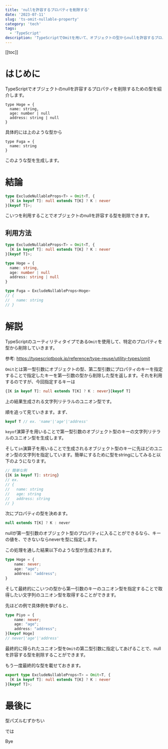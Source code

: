 ```yaml
---
title: 'nullを許容するプロパティを削除する'
date: '2023-07-11'
slug: 'ts-omit-nullable-property'
category: 'tech'
tags:
  - 'TypeScript'
description: 'TypeScriptでOmitを用いて、オブジェクトの型からnullを許容するプロパティの型を削除する型を紹介します。'
---
```


[[toc]]

# はじめに

TypeScriptでオブジェクトのnullを許容するプロパティを削除するための型を紹介します。

```tsx
type Hoge = {
  name: string,
  age: number | null
  address: string | null
}
```

具体的には上のような型から

```tsx
type Fuga = {
  name: string
}
```

このような型を生成します。


# 結論

``` typescript
type ExcludeNullableProps<T> = Omit<T, {
  [K in keyof T]: null extends T[K] ? K : never
}[keyof T]>;
```

こいつを利用することでオブジェクトのnullを許容する型を削除できます。

## 利用方法
``` typescript
type ExcludeNullableProps<T> = Omit<T, {
  [K in keyof T]: null extends T[K] ? K : never
}[keyof T]>;

type Hoge = {
  name: string,
  age: number | null
  address: string | null
}

type Fuga = ExcludeNullableProps<Hoge>
// {
//   name: string
// }
```


# 解説

TypeScriptのユーティリティタイプである`Omit`を使用して、特定のプロパティを型から削除していきます。

参考: https://typescriptbook.jp/reference/type-reuse/utility-types/omit

`Omit`とは第一型引数にオブジェクトの型、第二型引数にプロパティのキーを指定することで指定したキーを第一引数の型から削除した型を返します。それを利用するのですが、今回指定するキーは

``` typescript
{[K in keyof T]: null extends T[K] ? K : never}[keyof T]
```

上の結果生成される文字列リテラルのユニオン型です。

順を追って見ていきます。まず、

``` typescript
keyof T // ex. 'name'|'age'|'address'
```

`keyof`演算子を用いることで第一型引数のオブジェクト型のキーの文字列リテラルのユニオン型を生成します。

そして`in`演算子を用いることで生成されるオブジェクト型のキーに先ほどのユニオン型の文字列を指定しています。簡単にするために型をstringにしてみると以下のようになります。

``` typescript
// 簡単な例
{[K in keyof T]: string}
// ex.
// {
//   name: string
//   age: string
//   address: string
// }
```
次にプロパティの型を決めます。

``` typescript
null extends T[K] ? K : never
```

nullが第一型引数のオブジェクト型のプロパティに入ることができるなら、キーの値を、できないならneverを型に指定します。

この処理を通した結果以下のような型が生成されます。

``` typescript
type Hoge = {
    name: never;
    age: "age";
    address: "address";
}
```

そして最終的にこいつの型から第一引数のキーのユニオン型を指定することで取得したい文字列のユニオン型を取得することができます。

先ほどの例で具体例を挙げると、

``` typescript
type Piyo = {
    name: never;
    age: "age";
    address: "address";
}[keyof Hoge]
// never|'age'|'address'
```

最終的に得られたユニオン型を`Omit`の第二型引数に指定してあげることで、nullを許容する型を削除することができます。

もう一度最終的な型を載せておきます。

``` typescript
export type ExcludeNullableProps<T> = Omit<T, {
  [K in keyof T]: null extends T[K] ? K : never
}[keyof T]>;
```

# 最後に
型パズルむずかちい

では

Bye
